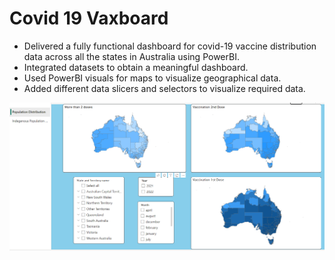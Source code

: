 # Covid 19 Vaxboard

- Delivered a fully functional dashboard for covid-19 vaccine distribution data across all the states in Australia using PowerBI.
- Integrated datasets to obtain a meaningful dashboard.
- Used PowerBI visuals for maps to visualize geographical data.
- Added different data slicers and selectors to visualize required data.

[![Vaxboard](thumbnail.PNG)](https://youtu.be/Jniyst3tSiA)
